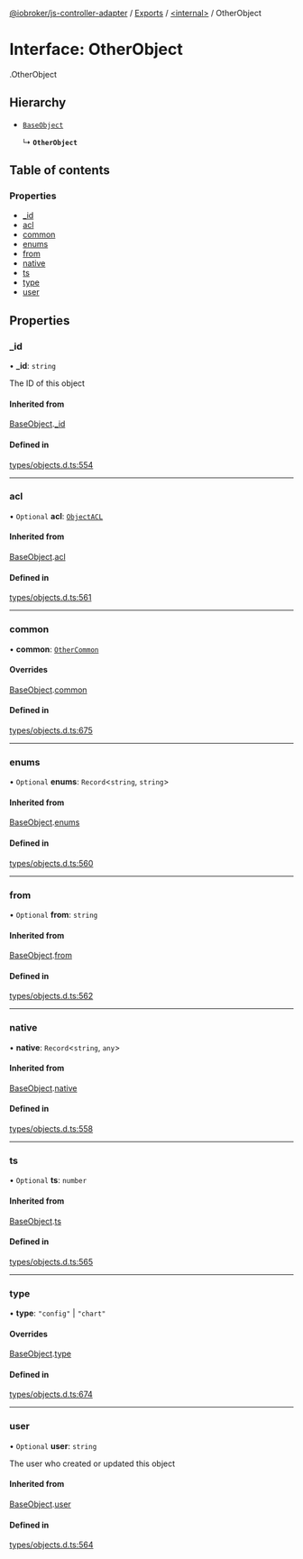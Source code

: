 [@iobroker/js-controller-adapter](../README.md) / [Exports](../modules.md) / [<internal\>](../modules/internal_.md) / OtherObject

# Interface: OtherObject

[<internal>](../modules/internal_.md).OtherObject

## Hierarchy

- [`BaseObject`](internal_.BaseObject.md)

  ↳ **`OtherObject`**

## Table of contents

### Properties

- [\_id](internal_.OtherObject.md#_id)
- [acl](internal_.OtherObject.md#acl)
- [common](internal_.OtherObject.md#common)
- [enums](internal_.OtherObject.md#enums)
- [from](internal_.OtherObject.md#from)
- [native](internal_.OtherObject.md#native)
- [ts](internal_.OtherObject.md#ts)
- [type](internal_.OtherObject.md#type)
- [user](internal_.OtherObject.md#user)

## Properties

### \_id

• **\_id**: `string`

The ID of this object

#### Inherited from

[BaseObject](internal_.BaseObject.md).[_id](internal_.BaseObject.md#_id)

#### Defined in

[types/objects.d.ts:554](https://github.com/ioBroker/ioBroker.js-controller/blob/931c925a/packages/types/objects.d.ts#L554)

___

### acl

• `Optional` **acl**: [`ObjectACL`](internal_.ObjectACL.md)

#### Inherited from

[BaseObject](internal_.BaseObject.md).[acl](internal_.BaseObject.md#acl)

#### Defined in

[types/objects.d.ts:561](https://github.com/ioBroker/ioBroker.js-controller/blob/931c925a/packages/types/objects.d.ts#L561)

___

### common

• **common**: [`OtherCommon`](internal_.OtherCommon.md)

#### Overrides

[BaseObject](internal_.BaseObject.md).[common](internal_.BaseObject.md#common)

#### Defined in

[types/objects.d.ts:675](https://github.com/ioBroker/ioBroker.js-controller/blob/931c925a/packages/types/objects.d.ts#L675)

___

### enums

• `Optional` **enums**: `Record`<`string`, `string`\>

#### Inherited from

[BaseObject](internal_.BaseObject.md).[enums](internal_.BaseObject.md#enums)

#### Defined in

[types/objects.d.ts:560](https://github.com/ioBroker/ioBroker.js-controller/blob/931c925a/packages/types/objects.d.ts#L560)

___

### from

• `Optional` **from**: `string`

#### Inherited from

[BaseObject](internal_.BaseObject.md).[from](internal_.BaseObject.md#from)

#### Defined in

[types/objects.d.ts:562](https://github.com/ioBroker/ioBroker.js-controller/blob/931c925a/packages/types/objects.d.ts#L562)

___

### native

• **native**: `Record`<`string`, `any`\>

#### Inherited from

[BaseObject](internal_.BaseObject.md).[native](internal_.BaseObject.md#native)

#### Defined in

[types/objects.d.ts:558](https://github.com/ioBroker/ioBroker.js-controller/blob/931c925a/packages/types/objects.d.ts#L558)

___

### ts

• `Optional` **ts**: `number`

#### Inherited from

[BaseObject](internal_.BaseObject.md).[ts](internal_.BaseObject.md#ts)

#### Defined in

[types/objects.d.ts:565](https://github.com/ioBroker/ioBroker.js-controller/blob/931c925a/packages/types/objects.d.ts#L565)

___

### type

• **type**: ``"config"`` \| ``"chart"``

#### Overrides

[BaseObject](internal_.BaseObject.md).[type](internal_.BaseObject.md#type)

#### Defined in

[types/objects.d.ts:674](https://github.com/ioBroker/ioBroker.js-controller/blob/931c925a/packages/types/objects.d.ts#L674)

___

### user

• `Optional` **user**: `string`

The user who created or updated this object

#### Inherited from

[BaseObject](internal_.BaseObject.md).[user](internal_.BaseObject.md#user)

#### Defined in

[types/objects.d.ts:564](https://github.com/ioBroker/ioBroker.js-controller/blob/931c925a/packages/types/objects.d.ts#L564)
